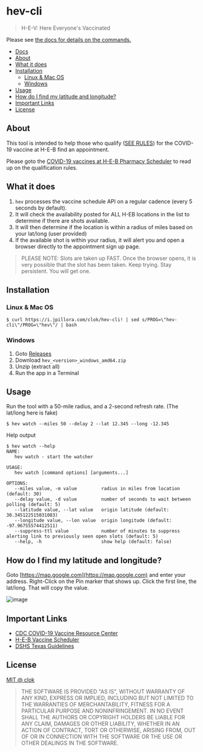 # hev-cli

> H-E-V: Here Everyone's Vaccinated

Please see [the docs for details on the commands.](./docs/hev.md)

- [Docs](./docs/hev.md)
- [About](#about)
- [What it does](#what-it-does)
- [Installation](#installation)
  - [Linux & Mac OS](#linux--mac-os)
  - [Windows](#windows)
- [Usage](#usage)
- [How do I find my latitude and longitude?](#how-do-i-find-my-latitude-and-longitude)
- [Important Links](#important-links)
- [License](#license)

## About

This tool is intended to help those who qualify ([SEE RULES](https://vaccine.heb.com/scheduler)) for the COVID-19 vaccine at H-E-B find an appointment.

Please goto the [COVID-19 vaccines at H-E-B Pharmacy Scheduler](https://vaccine.heb.com/scheduler) to read up on the qualification rules.

## What it does

1. `hev` processes the vaccine schedule API on a regular cadence (every 5 seconds by default).
1. It will check the availability posted for ALL H-EB locations in the list to determine if there are shots available.
1. It will then determine if the location is within a radius of miles based on your lat/long (user provided)
1. If the available shot is within your radius, it will alert you and open a browser directly to the appointment sign up page.

> PLEASE NOTE: Slots are taken up FAST. Once the browser opens, it is very possible that the slot has been taken. Keep trying. Stay persistent. You will get one.

## Installation

### Linux & Mac OS
```
$ curl https://i.jpillora.com/clok/hev-cli! | sed s/PROG=\"hev-cli\"/PROG=\"hev\"/ | bash
```

### Windows

1. Goto [Releases](https://github.com/clok/hev-cli/releases)
1. Download `hev_<version>_windows_amd64.zip`
1. Unzip (extract all)
1. Run the app in a Terminal

## Usage

Run the tool with a 50-mile radius, and a 2-second refresh rate. (The lat/long here is fake)

```
$ hev watch --miles 50 --delay 2 --lat 12.345 --long -12.345
```

Help output

```
$ hev watch --help
NAME:
   hev watch - start the watcher

USAGE:
   hev watch [command options] [arguments...]

OPTIONS:
   --miles value, -m value         radius in miles from location (default: 30)
   --delay value, -d value         number of seconds to wait between polling (default: 5)
   --latitude value, --lat value   origin latitude (default: 30.345122515031083)
   --longitude value, --lon value  origin longitude (default: -97.96755574412511)
   --suppress-ttl value            number of minutes to suppress alerting link to previously seen open slots (default: 5)
   --help, -h                      show help (default: false)
```

## How do I find my latitude and longitude?

Goto [https://map.google.com](https://map.google.com) and enter your address. Right-Click on the Pin marker that shows up. Click the first line, the lat/long. That will copy the value.

![image](https://user-images.githubusercontent.com/1429775/111990513-539ced00-8ae1-11eb-9bcd-c3999933adc1.png)

## Important Links

- [CDC COVID-19 Vaccine Resource Center](https://www.cdc.gov/vaccines/covid-19/index.html)
- [H-E-B Vaccine Scheduler](https://vaccine.heb.com/scheduler)
- [DSHS Texas Guidelines](https://www.dshs.texas.gov/coronavirus/)

## License

[MIT @ clok](LICENSE)

> THE SOFTWARE IS PROVIDED "AS IS", WITHOUT WARRANTY OF ANY KIND, EXPRESS OR
> IMPLIED, INCLUDING BUT NOT LIMITED TO THE WARRANTIES OF MERCHANTABILITY,
> FITNESS FOR A PARTICULAR PURPOSE AND NONINFRINGEMENT. IN NO EVENT SHALL THE
> AUTHORS OR COPYRIGHT HOLDERS BE LIABLE FOR ANY CLAIM, DAMAGES OR OTHER
> LIABILITY, WHETHER IN AN ACTION OF CONTRACT, TORT OR OTHERWISE, ARISING FROM,
> OUT OF OR IN CONNECTION WITH THE SOFTWARE OR THE USE OR OTHER DEALINGS IN THE
> SOFTWARE.
